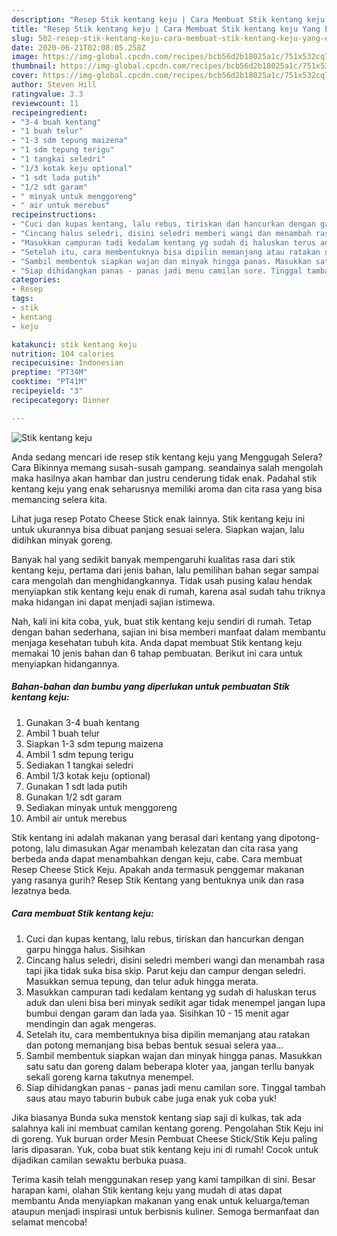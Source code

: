 ```yaml
---
description: "Resep Stik kentang keju | Cara Membuat Stik kentang keju Yang Enak Dan Mudah"
title: "Resep Stik kentang keju | Cara Membuat Stik kentang keju Yang Enak Dan Mudah"
slug: 502-resep-stik-kentang-keju-cara-membuat-stik-kentang-keju-yang-enak-dan-mudah
date: 2020-06-21T02:08:05.258Z
image: https://img-global.cpcdn.com/recipes/bcb56d2b18025a1c/751x532cq70/stik-kentang-keju-foto-resep-utama.jpg
thumbnail: https://img-global.cpcdn.com/recipes/bcb56d2b18025a1c/751x532cq70/stik-kentang-keju-foto-resep-utama.jpg
cover: https://img-global.cpcdn.com/recipes/bcb56d2b18025a1c/751x532cq70/stik-kentang-keju-foto-resep-utama.jpg
author: Steven Hill
ratingvalue: 3.3
reviewcount: 11
recipeingredient:
- "3-4 buah kentang"
- "1 buah telur"
- "1-3 sdm tepung maizena"
- "1 sdm tepung terigu"
- "1 tangkai seledri"
- "1/3 kotak keju optional"
- "1 sdt lada putih"
- "1/2 sdt garam"
- " minyak untuk menggoreng"
- " air untuk merebus"
recipeinstructions:
- "Cuci dan kupas kentang, lalu rebus, tiriskan dan hancurkan dengan garpu hingga halus. Sisihkan"
- "Cincang halus seledri, disini seledri memberi wangi dan menambah rasa tapi jika tidak suka bisa skip. Parut keju dan campur dengan seledri. Masukkan semua tepung, dan telur aduk hingga merata."
- "Masukkan campuran tadi kedalam kentang yg sudah di haluskan terus aduk dan uleni bisa beri minyak sedikit agar tidak menempel jangan lupa bumbui dengan garam dan lada yaa. Sisihkan 10 - 15 menit agar mendingin dan agak mengeras."
- "Setelah itu, cara membentuknya bisa dipilin memanjang atau ratakan dan potong memanjang bisa bebas bentuk sesuai selera yaa..."
- "Sambil membentuk siapkan wajan dan minyak hingga panas. Masukkan satu satu dan goreng dalam beberapa kloter yaa, jangan terllu banyak sekali goreng karna takutnya menempel."
- "Siap dihidangkan panas - panas jadi menu camilan sore. Tinggal tambah saus atau mayo taburin bubuk cabe juga enak yuk coba yuk!"
categories:
- Resep
tags:
- stik
- kentang
- keju

katakunci: stik kentang keju 
nutrition: 104 calories
recipecuisine: Indonesian
preptime: "PT34M"
cooktime: "PT41M"
recipeyield: "3"
recipecategory: Dinner

---
```



![Stik kentang keju](https://img-global.cpcdn.com/recipes/bcb56d2b18025a1c/751x532cq70/stik-kentang-keju-foto-resep-utama.jpg)

Anda sedang mencari ide resep stik kentang keju yang Menggugah Selera? Cara Bikinnya memang susah-susah gampang. seandainya salah mengolah maka hasilnya akan hambar dan justru cenderung tidak enak. Padahal stik kentang keju yang enak seharusnya memiliki aroma dan cita rasa yang bisa memancing selera kita.

Lihat juga resep Potato Cheese Stick enak lainnya. Stik kentang keju ini untuk ukurannya bisa dibuat panjang sesuai selera. Siapkan wajan, lalu didihkan minyak goreng.

Banyak hal yang sedikit banyak mempengaruhi kualitas rasa dari stik kentang keju, pertama dari jenis bahan, lalu pemilihan bahan segar sampai cara mengolah dan menghidangkannya. Tidak usah pusing kalau hendak menyiapkan stik kentang keju enak di rumah, karena asal sudah tahu triknya maka hidangan ini dapat menjadi sajian istimewa.


Nah, kali ini kita coba, yuk, buat stik kentang keju sendiri di rumah. Tetap dengan bahan sederhana, sajian ini bisa memberi manfaat dalam membantu menjaga kesehatan tubuh kita. Anda dapat membuat Stik kentang keju memakai 10 jenis bahan dan 6 tahap pembuatan. Berikut ini cara untuk menyiapkan hidangannya.

<!--inarticleads1-->

##### Bahan-bahan dan bumbu yang diperlukan untuk pembuatan Stik kentang keju:

1. Gunakan 3-4 buah kentang
1. Ambil 1 buah telur
1. Siapkan 1-3 sdm tepung maizena
1. Ambil 1 sdm tepung terigu
1. Sediakan 1 tangkai seledri
1. Ambil 1/3 kotak keju (optional)
1. Gunakan 1 sdt lada putih
1. Gunakan 1/2 sdt garam
1. Sediakan  minyak untuk menggoreng
1. Ambil  air untuk merebus


Stik kentang ini adalah makanan yang berasal dari kentang yang dipotong-potong, lalu dimasukan Agar menambah kelezatan dan cita rasa yang berbeda anda dapat menambahkan dengan keju, cabe. Cara membuat Resep Cheese Stick Keju. Apakah anda termasuk penggemar makanan yang rasanya gurih? Resep Stik Kentang yang bentuknya unik dan rasa lezatnya beda. 

<!--inarticleads2-->

##### Cara membuat Stik kentang keju:

1. Cuci dan kupas kentang, lalu rebus, tiriskan dan hancurkan dengan garpu hingga halus. Sisihkan
1. Cincang halus seledri, disini seledri memberi wangi dan menambah rasa tapi jika tidak suka bisa skip. Parut keju dan campur dengan seledri. Masukkan semua tepung, dan telur aduk hingga merata.
1. Masukkan campuran tadi kedalam kentang yg sudah di haluskan terus aduk dan uleni bisa beri minyak sedikit agar tidak menempel jangan lupa bumbui dengan garam dan lada yaa. Sisihkan 10 - 15 menit agar mendingin dan agak mengeras.
1. Setelah itu, cara membentuknya bisa dipilin memanjang atau ratakan dan potong memanjang bisa bebas bentuk sesuai selera yaa...
1. Sambil membentuk siapkan wajan dan minyak hingga panas. Masukkan satu satu dan goreng dalam beberapa kloter yaa, jangan terllu banyak sekali goreng karna takutnya menempel.
1. Siap dihidangkan panas - panas jadi menu camilan sore. Tinggal tambah saus atau mayo taburin bubuk cabe juga enak yuk coba yuk!


Jika biasanya Bunda suka menstok kentang siap saji di kulkas, tak ada salahnya kali ini membuat camilan kentang goreng. Pengolahan Stik Keju ini di goreng. Yuk buruan order Mesin Pembuat Cheese Stick/Stik Keju paling laris dipasaran. Yuk, coba buat stik kentang keju ini di rumah! Cocok untuk dijadikan camilan sewaktu berbuka puasa. 

Terima kasih telah menggunakan resep yang kami tampilkan di sini. Besar harapan kami, olahan Stik kentang keju yang mudah di atas dapat membantu Anda menyiapkan makanan yang enak untuk keluarga/teman ataupun menjadi inspirasi untuk berbisnis kuliner. Semoga bermanfaat dan selamat mencoba!

